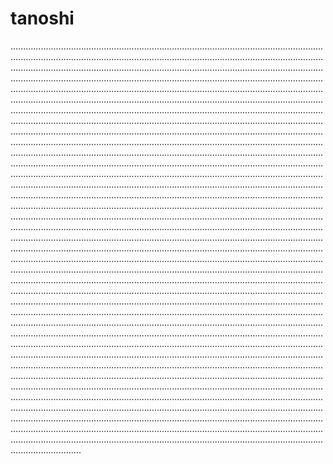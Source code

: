 # tanoshi
....................................................................................................................................................................................................................................................................................................................................................................................................................................................................................................................................................................................................................................................................................................................................................................................................................................................................................................................................................................................................................................................................................................................................................................................................................................................................................................................................................................................................................................................................................................................................................................................................................................................................................................................................................................................................................................................................................................................................................................................................................................................................................................................................................................................................................................................................................................................................................................................................................................................................................................................................................................................................................................................................................................................................................................................................................................................................................................................................................................................................................................................................................................................................................................................................................................................................................................................................................................................................................................................................................................................................................................................................................................................................................................................................................................................................................................................................................................................................................................................................................................................................................................................................................................................................................................................................................................................................................................................................................................................................................................................................................................................................................................................................................................................................................................................................................................................................................................................................